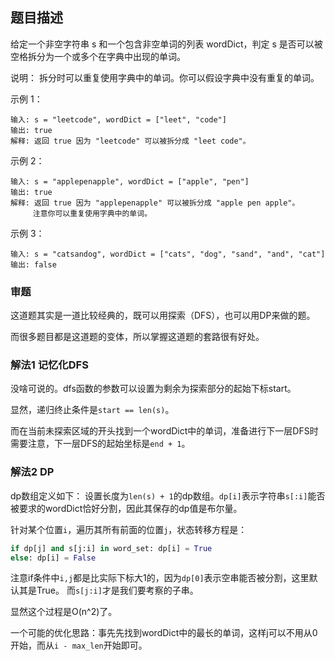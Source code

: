 ## 题目描述
给定一个非空字符串 s 和一个包含非空单词的列表 wordDict，判定 s 是否可以被空格拆分为一个或多个在字典中出现的单词。

说明：
拆分时可以重复使用字典中的单词。你可以假设字典中没有重复的单词。

示例 1：
```
输入: s = "leetcode", wordDict = ["leet", "code"]
输出: true
解释: 返回 true 因为 "leetcode" 可以被拆分成 "leet code"。
```
示例 2：
```
输入: s = "applepenapple", wordDict = ["apple", "pen"]
输出: true
解释: 返回 true 因为 "applepenapple" 可以被拆分成 "apple pen apple"。
     注意你可以重复使用字典中的单词。
```
示例 3：
```
输入: s = "catsandog", wordDict = ["cats", "dog", "sand", "and", "cat"]
输出: false
```

### 审题
这道题其实是一道比较经典的，既可以用探索（DFS），也可以用DP来做的题。

而很多题目都是这道题的变体，所以掌握这道题的套路很有好处。

### 解法1 记忆化DFS
没啥可说的。dfs函数的参数可以设置为剩余为探索部分的起始下标start。

显然，递归终止条件是`start == len(s)`。

而在当前未探索区域的开头找到一个wordDict中的单词，准备进行下一层DFS时需要注意，下一层DFS的起始坐标是`end + 1`。

### 解法2 DP
dp数组定义如下：
设置长度为`len(s) + 1`的dp数组。`dp[i]`表示字符串`s[:i]`能否被要求的wordDict恰好分割，因此其保存的dp值是布尔量。

针对某个位置`i`，遍历其所有前面的位置`j`，状态转移方程是：
```python
if dp[j] and s[j:i] in word_set: dp[i] = True
else: dp[i] = False
```
注意if条件中`i,j`都是比实际下标大1的，因为`dp[0]`表示空串能否被分割，这里默认其是True。
而`s[j:i]`才是我们要考察的子串。

显然这个过程是O(n^2)了。

一个可能的优化思路：事先先找到wordDict中的最长的单词，这样j可以不用从0开始，而从`i - max_len`开始即可。